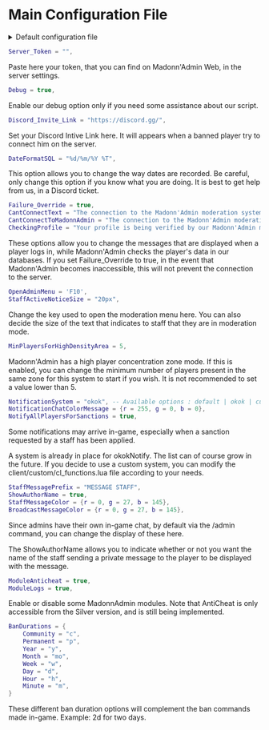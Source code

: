 # Main Configuration File

<details>

<summary>Default configuration file</summary>

```lua
CONFIG = {
    -- Authentication Token : This value can be found in the community settings of Madonn'Admin
    Server_Token = "",
    Debug = true,
    Discord_Invite_Link = "https://discord.gg/",

    DateFormatSQL = "%d/%m/%Y %T",

    -- System Failure Override : If this option is set to true, all players will still be able to join even if MadonnAdmin is down.
    Failure_Override = true,
    CantConnectText = "The connection to the Madonn'Admin moderation system is currently impossible. Please try again later...",
    CantConnectToMadonnAdmin = "The connection to the Madonn'Admin moderation system is currently impossible. You will still be connected in a few seconds. Please wait...",
    CheckingProfile = "Your profile is being verified by our Madonn'Admin moderation system. Please wait...",

    -- Key to open the admin menu
    OpenAdminMenu = 'F10',
    StaffActiveNoticeSize = "20px", -- Size of the staff active notice

    MinPlayersForHighDensityArea = 5,

    NotificationSystem = "okok", -- Available options : default | okok | custom | chat
    NotificationChatColorMessage = {r = 255, g = 0, b = 0},
    NotifyAllPlayersForSanctions = true,

    StaffMessagePrefix = "MESSAGE STAFF",
    ShowAuthorName = true,
    StaffMessageColor = {r = 0, g = 27, b = 145},
    BroadcastMessageColor = {r = 0, g = 27, b = 145},

    -- Enable/Disable differents module of MadonnAdmin
    ModuleAnticheat = true,
    ModuleLogs = true,

    BanDurations = {
	Community = "c",
	Permanent = "p",
	Year = "y",
	Month = "mo",
	Week = "w",
	Day = "d",
	Hour = "h",
	Minute = "m",
    }
}
```

</details>

```lua
Server_Token = "",
```

Paste here your token, that you can find on Madonn'Admin Web, in the server settings.

```lua
Debug = true,
```

Enable our debug option only if you need some assistance about our script.

```lua
Discord_Invite_Link = "https://discord.gg/",
```

Set your Discord Intive Link here. It will appears when a banned player try to connect him on the server.

```lua
DateFormatSQL = "%d/%m/%Y %T",
```

This option allows you to change the way dates are recorded. Be careful, only change this option if you know what you are doing. It is best to get help from us, in a Discord ticket.

```lua
Failure_Override = true,
CantConnectText = "The connection to the Madonn'Admin moderation system is currently impossible. Please try again later...",
CantConnectToMadonnAdmin = "The connection to the Madonn'Admin moderation system is currently impossible. You will still be connected in a few seconds. Please wait...",
CheckingProfile = "Your profile is being verified by our Madonn'Admin moderation system. Please wait...",
```

These options allow you to change the messages that are displayed when a player logs in, while Madonn'Admin checks the player's data in our databases. If you set Failure\_Override to true, in the event that Madonn'Admin becomes inaccessible, this will not prevent the connection to the server.

```lua
OpenAdminMenu = 'F10',
StaffActiveNoticeSize = "20px",
```

Change the key used to open the moderation menu here. You can also decide the size of the text that indicates to staff that they are in moderation mode.

```lua
MinPlayersForHighDensityArea = 5,
```

Madonn'Admin has a high player concentration zone mode. If this is enabled, you can change the minimum number of players present in the same zone for this system to start if you wish. It is not recommended to set a value lower than 5.

```lua
NotificationSystem = "okok", -- Available options : default | okok | custom | chat
NotificationChatColorMessage = {r = 255, g = 0, b = 0},
NotifyAllPlayersForSanctions = true,
```

Some notifications may arrive in-game, especially when a sanction requested by a staff has been applied.

A system is already in place for okokNotify. The list can of course grow in the future. If you decide to use a custom system, you can modify the client/custom/cl\_functions.lua file according to your needs.

```lua
StaffMessagePrefix = "MESSAGE STAFF",
ShowAuthorName = true,
StaffMessageColor = {r = 0, g = 27, b = 145},
BroadcastMessageColor = {r = 0, g = 27, b = 145},
```

Since admins have their own in-game chat, by default via the /admin command, you can change the display of these here.

The ShowAuthorName allows you to indicate whether or not you want the name of the staff sending a private message to the player to be displayed with the message.

```lua
ModuleAnticheat = true,
ModuleLogs = true,
```

Enable or disable some MadonnAdmin modules. Note that AntiCheat is only accessible from the Silver version, and is still being implemented.

```lua
BanDurations = {
    Community = "c",
    Permanent = "p",
    Year = "y",
    Month = "mo",
    Week = "w",
    Day = "d",
    Hour = "h",
    Minute = "m",
}
```

These different ban duration options will complement the ban commands made in-game. Example: 2d for two days.

